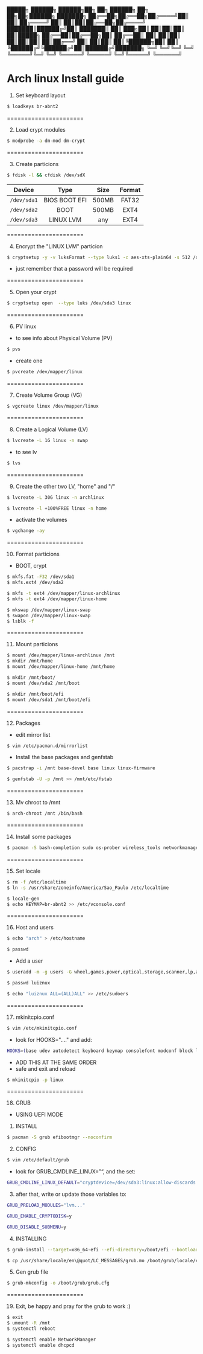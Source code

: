  █████╗ ██████╗  ██████╗██╗  ██╗     ██████╗ ██╗   ██╗██╗██████╗ ███████╗
██╔══██╗██╔══██╗██╔════╝██║  ██║    ██╔════╝ ██║   ██║██║██╔══██╗██╔════╝
███████║██████╔╝██║     ███████║    ██║  ███╗██║   ██║██║██║  ██║█████╗
██╔══██║██╔══██╗██║     ██╔══██║    ██║   ██║██║   ██║██║██║  ██║██╔══╝
██║  ██║██║  ██║╚██████╗██║  ██║    ╚██████╔╝╚██████╔╝██║██████╔╝███████╗
╚═╝  ╚═╝╚═╝  ╚═╝ ╚═════╝╚═╝  ╚═╝     ╚═════╝  ╚═════╝ ╚═╝╚═════╝ ╚══════╝


# Arch linux Install guide



1. Set keyboard layout

``` bash
$ loadkeys br-abnt2
```
======================

2. Load crypt modules

```bash
$ modprobe -a dm-mod dm-crypt
```

======================

3. Create particions

```bash
$ fdisk -l && cfdisk /dev/sdX
```
|Device       |Type           | Size     | Format   |
| ----------- |:-------------:|:--------:|:--------:|
| `/dev/sda1` | BIOS BOOT EFI | 500MB    |FAT32     |
| `/dev/sda2` | BOOT          | 500MB    |EXT4      |
| `/dev/sda3` | LINUX LVM     |  any     |EXT4      |


======================

4. Encrypt the "LINUX LVM" particion

```bash
$ cryptsetup -y -v luksFormat --type luks1 -c aes-xts-plain64 -s 512 /dev/sda3
```

* just remember that a password will be required


======================

5. Open your crypt


```bash
$ cryptsetup open  --type luks /dev/sda3 linux
```


======================

6. PV linux

* to see info about Physical Volume (PV)

```bash
$ pvs
```

* create one

```bash
$ pvcreate /dev/mapper/linux
```


======================

7. Create Volume Group (VG)

```bash
$ vgcreate linux /dev/mapper/linux
```


======================

8. Create a Logical Volume (LV)

```bash
$ lvcreate -L 1G linux -n swap
```

* to see lv

```bash
$ lvs
```


======================

9. Create the other two LV, "home" and "/"

```bash
$ lvcreate -L 30G linux -n archlinux

$ lvcreate -l +100%FREE linux -n home
```

* activate the volumes

```bash
$ vgchange -ay
```


======================

10. Format particions

* BOOT, crypt

```bash
$ mkfs.fat -F32 /dev/sda1
$ mkfs.ext4 /dev/sda2

$ mkfs -t ext4 /dev/mapper/linux-archlinux
$ mkfs -t ext4 /dev/mapper/linux-home

$ mkswap /dev/mapper/linux-swap
$ swapon /dev/mapper/linux-swap
$ lsblk -f
```


======================

11. Mount particions

```bash
$ mount /dev/mapper/linux-archlinux /mnt
$ mkdir /mnt/home
$ mount /dev/mapper/linux-home /mnt/home

$ mkdir /mnt/boot/
$ mount /dev/sda2 /mnt/boot

$ mkdir /mnt/boot/efi
$ mount /dev/sda1 /mnt/boot/efi
```


======================

12. Packages

* edit mirror list

```bash
$ vim /etc/pacman.d/mirrorlist
```

* Install the base packages and genfstab

```bash
$ pacstrap -i /mnt base-devel base linux linux-firmware

$ genfstab -U -p /mnt >> /mnt/etc/fstab
```


======================

13. Mv chroot to /mnt

```bash
$ arch-chroot /mnt /bin/bash
```


======================

14. Install some packages

```bash
$ pacman -S bash-completion sudo os-prober wireless_tools networkmanager  network-manager-applet mtools vim  wpa_supplicant dosfstools  dialog lvm2  linux-headers ntfs-3g --noconfirm
```


======================

15. Set locale

```bash
$ rm -f /etc/localtime
$ ln -s /usr/share/zoneinfo/America/Sao_Paulo /etc/localtime

$ locale-gen
$ echo KEYMAP=br-abnt2 >> /etc/vconsole.conf
```


======================

16. Host and users

```bash
$ echo "arch" > /etc/hostname

$ passwd
```

* Add a user

```bash
$ useradd -m -g users -G wheel,games,power,optical,storage,scanner,lp,audio,video -s /bin/bash luiznux

$ passwd luiznux

$ echo "luiznux ALL=(ALL)ALL" >> /etc/sudoers
```

======================

17. mkinitcpio.conf

```bash
$ vim /etc/mkinitcpio.conf
```

* look for HOOKS="...." and add:

```bash
HOOKS=(base udev autodetect keyboard keymap consolefont modconf block lvm2 encrypt filesystems fsck)
```
* ADD THIS AT THE SAME ORDER
* safe and exit and reload

```bash
$ mkinitcpio -p linux
```


======================

18. GRUB

* USING UEFI MODE

1. INSTALL
```bash
$ pacman -S grub efibootmgr --noconfirm
```

2. CONFIG

```bash
$ vim /etc/default/grub
```

* look for   GRUB_CMDLINE_LINUX=”“, and the set:

```bash
GRUB_CMDLINE_LINUX_DEFAULT="cryptdevice=/dev/sda3:linux:allow-discards quiet splash pci=nomsi"
```

3. after that, write or update those variables to:
```bash
GRUB_PRELOAD_MODULES="lvm..."

GRUB_ENABLE_CRYPTODISK=y

GRUB_DISABLE_SUBMENU=y
```

4. INSTALLING

```bash
$ grub-install --target=x86_64-efi --efi-directory=/boot/efi --bootloader-id=grub --recheck

$ cp /usr/share/locale/en\@quot/LC_MESSAGES/grub.mo /boot/grub/locale/en.mo
```


5. Gen grub file

```bash
$ grub-mkconfig -o /boot/grub/grub.cfg
```


======================

19. Exit, be happy and pray for the grub to work :)

```bash
$ exit
$ umount -R /mnt
$ systemctl reboot

$ systemctl enable NetworkManager
$ systemctl enable dhcpcd
```
